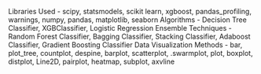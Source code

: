 Libraries Used - scipy, statsmodels, scikit learn, xgboost, pandas_profiling, warnings, numpy, pandas, matplotlib, seaborn
Algorithms - Decision Tree Classifier, XGBClassifier, Logistic Regression
Ensemble Techniques - Random Forest Classifier, Bagging Classifier, Stacking Classifier, Adaboost Classifier, Gradient Boosting 
Classifier
Data Visualization Methods - bar, plot_tree, countplot, despine, barplot, scatterplot, .swarmplot, plot, boxplot, distplot, Line2D, 
pairplot, heatmap, subplot, axvline

